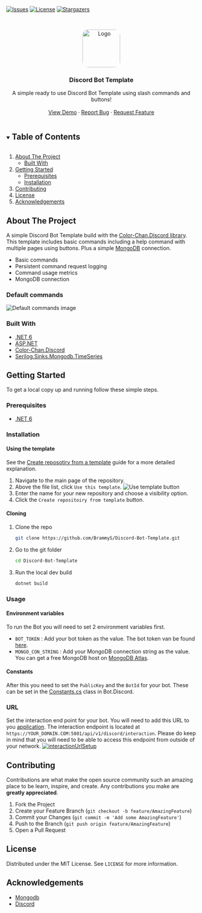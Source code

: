 <!-- PROJECT SHIELDS -->
<!--
*** I'm using markdown "reference style" links for readability.
*** Reference links are enclosed in brackets [ ] instead of parentheses ( ).
*** See the bottom of this document for the declaration of the reference variables
*** for contributors-url, forks-url, etc. This is an optional, concise syntax you may use.
*** https://www.markdownguide.org/basic-syntax/#reference-style-links
-->

[![Issues][issues-shield]][issues-url]
[![License][license-shield]][license-url]
[![Stargazers][stars-shield]][stars-url]

<!-- PROJECT LOGO -->
<br />
<p align="center">
  <a href="https://github.com/BrammyS/Discord-Bot-Template">
    <img src="https://cdn.brammys.com/file/brammys/screenshots/2022/02/9c725f64003b63d995003932536c1064.png" style="border-radius: 15%" alt="Logo" width="100">
  </a>

<h3 align="center">Discord Bot Template</h3>

  <p align="center">
    A simple ready to use Discord Bot Template using slash commands and buttons!
    <br />
    <br />
    <a href="https://discord.com/oauth2/authorize?client_id=541336442979483658&permissions=268561494&scope=applications.commands%20bot">View Demo</a>
    ·
    <a href="https://github.com/BrammyS/Discord-Bot-Template/issues">Report Bug</a>
    ·
    <a href="https://github.com/BrammyS/Discord-Bot-Template/issues">Request Feature</a>
  </p>
</p>

<!-- TABLE OF CONTENTS -->
<details open="open">
  <summary><h2 style="display: inline-block">Table of Contents</h2></summary>
  <ol>
    <li>
      <a href="#about-the-project">About The Project</a>
      <ul>
        <li><a href="#built-with">Built With</a></li>
      </ul>
    </li>
    <li>
      <a href="#getting-started">Getting Started</a>
      <ul>
        <li><a href="#prerequisites">Prerequisites</a></li>
        <li><a href="#installation">Installation</a></li>
      </ul>
    </li>
    <li><a href="#contributing">Contributing</a></li>
    <li><a href="#license">License</a></li>
    <li><a href="#acknowledgements">Acknowledgements</a></li>
  </ol>
</details>



<!-- ABOUT THE PROJECT -->

## About The Project

A simple Discord Bot Template build with the [Color-Chan.Discord library](https://github.com/Color-Chan/Color-Chan.Discord).
This template includes basic commands including a help command with multiple pages using buttons. Plus a simple [MongoDB](https://www.mongodb.com/) connection.

- Basic commands
- Persistent command request logging
- Command usage metrics
- MongoDB connection

### Default commands

![Default commands image](https://cdn.brammys.com/file/brammys/screenshots/2022/02/2BihLcHT0XJRxhIGs5el3xELXgKAjChIEowCdtJXUeigSuUna93f2kjne69KwLoe.png)

### Built With

* [.NET 6](https://dotnet.microsoft.com/download/dotnet/6.0)
* [ASP.NET](https://docs.microsoft.com/en-us/aspnet/core/?view=aspnetcore-6.0)
* [Color-Chan.Discord](https://github.com/Color-Chan/Color-Chan.Discord)
* [Serilog.Sinks.Mongodb.TimeSeries](https://github.com/BrammyS/Serilog.Sinks.Mongodb.TimeSeries)

<!-- GETTING STARTED -->

## Getting Started

To get a local copy up and running follow these simple steps.

### Prerequisites

* [.NET 6](https://dotnet.microsoft.com/download/dotnet/6.0)

### Installation

#### Using the template

See the [Create reposotiry from a template](https://docs.github.com/en/repositories/creating-and-managing-repositories/creating-a-repository-from-a-template) guide for a more detailed explanation.
1. Navigate to the main page of the repository.
2. Above the file list, click `Use this template`.
![Use template button](https://cdn.brammys.com/file/brammys/screenshots/2022/02/use-this-template-button.png)  
3. Enter the name for your new repository and choose a visibility option.
4. Click the `Create repositoiry from template` button.

#### Cloning

1. Clone the repo
   ```sh
   git clone https://github.com/BrammyS/Discord-Bot-Template.git
   ```
2. Go to the git folder
   ```sh
   cd Discord-Bot-Template
   ```
3. Run the local dev build
   ```sh
   dotnet build
   ```


### Usage

#### Environment variables
To run the Bot you will need to set 2 environment variables first. 
- `BOT_TOKEN` : Add your bot token as the value. The bot token van be found [here](https://discord.com/developers/applications/).
- `MONGO_CON_STRING` : Add your MongoDB connection string as the value. You can get a free MongoDB host on [MongoDB Atlas](https://www.mongodb.com/atlas/database).

#### Constants

After this you need to set the `PublicKey` and the `BotId` for your bot. These can be set in the [Constants.cs](https://github.com/BrammyS/Discord-Bot-Template/blob/dev/src/Bot.Discord/Constants.cs) class in Bot.Discord.

### URL

Set the interaction end point for your bot. You will need to add this URL to you [application](https://discord.com/developers/applications/).
The interaction endpoint is located at `https://YOUR_DOMAIN.COM:5001/api/v1/discord/interaction`. Please do keep in mind that you will need to be able to access this endpoint from outside of your network.
[![interactionUrlSetup](https://cdn.colorchan.com/examples/interactionUrlExample.png)](https://discord.com/developers/applications/)

<!-- CONTRIBUTING -->

## Contributing

Contributions are what make the open source community such an amazing place to be learn, inspire, and create. Any
contributions you make are **greatly appreciated**.

1. Fork the Project
2. Create your Feature Branch (`git checkout -b feature/AmazingFeature`)
3. Commit your Changes (`git commit -m 'Add some AmazingFeature'`)
4. Push to the Branch (`git push origin feature/AmazingFeature`)
5. Open a Pull Request

<!-- LICENSE -->

## License

Distributed under the MIT License. See `LICENSE` for more information.



<!-- ACKNOWLEDGEMENTS -->

## Acknowledgements

* [Mongodb](https://www.mongodb.com/)
* [Discord](https://discord.com/developers/docs/intro)

<!-- MARKDOWN LINKS & IMAGES -->
<!-- https://www.markdownguide.org/basic-syntax/#reference-style-links -->

[stars-shield]: https://img.shields.io/github/stars/BrammyS/Discord-Bot-Template?style=for-the-badge
[stars-url]: https://github.com/BrammyS/Discord-Bot-Template/stargazers
[issues-shield]: https://img.shields.io/github/issues/BrammyS/Discord-Bot-Template?style=for-the-badge
[issues-url]: https://github.com/BrammyS/Discord-Bot-Template/issues
[license-shield]: https://img.shields.io/github/license/BrammyS/Discord-Bot-Template?style=for-the-badge
[license-url]: https://github.com/BrammyS/Discord-Bot-Template/blob/main/LICENSE
